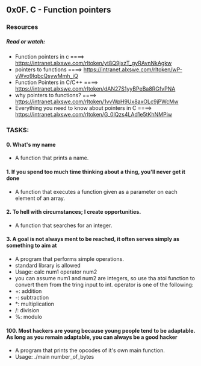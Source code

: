 ## 0x0F. C - Function pointers

### Resources
##### Read or watch:
* Function pointers in c ====> https://intranet.alxswe.com/rltoken/yt8Q9jxzT_gyRAvnNkAgkw
* pointers to functions ====> https://intranet.alxswe.com/rltoken/wP-yWvo9IqbcQsywMmh_iQ
* Function Pointers in C/C++ ====> https://intranet.alxswe.com/rltoken/dAN27S1yyBPeBa8RGfvPNA
* why pointers to functions? ====> https://intranet.alxswe.com/rltoken/1vvWpH9Ux8axOLc9jPWcMw
* Everything you need to know about pointers in C ====> https://intranet.alxswe.com/rltoken/G_0lQzs4LAd1e5tKhNMPiw

### TASKS:

#### 0. What's my name
* A function that prints a name.

#### 1. If you spend too much time thinking about a thing, you'll never get it done
* A function that executes a function given as a parameter on each element of an array.

#### 2. To hell with circumstances; I create opportunities.
* A function that searches for an integer.

#### 3. A goal is not always ment to be reached, it often serves simply as something to aim at
* A program that performs simple operations.
* standard library is allowed
* Usage: calc num1 operator num2
* you can assume num1 and num2 are integers, so use tha atoi function to convert them from the tring input to int.
operator is one of the following:
* +: addition
* -: subtraction
* \*: multiplication
* /: division
* %: modulo

#### 100. Most hackers are young because young people tend to be adaptable. As long as you remain adaptable, you can always be a good hacker
* A program that prints the opcodes of it's own main function.
* Usage: ./main number_of_bytes

